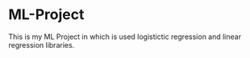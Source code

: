 # ML-Project
This is my ML Project in which is used logistictic regression and linear regression libraries.
